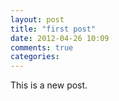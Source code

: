 ```yaml
---
layout: post
title: "first post"
date: 2012-04-26 10:09
comments: true
categories: 
---
```


This is a new post.

